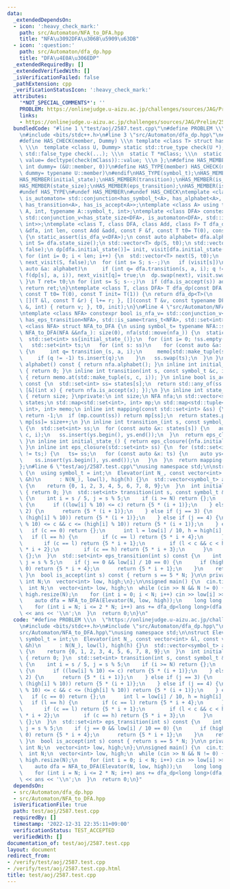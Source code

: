 ```yaml
---
data:
  _extendedDependsOn:
  - icon: ':heavy_check_mark:'
    path: src/Automaton/NFA_to_DFA.hpp
    title: "NFA\u3092DFA\u306B\u5909\u63DB"
  - icon: ':question:'
    path: src/Automaton/dfa_dp.hpp
    title: "DFA\u4E0A\u306EDP"
  _extendedRequiredBy: []
  _extendedVerifiedWith: []
  _isVerificationFailed: false
  _pathExtension: cpp
  _verificationStatusIcon: ':heavy_check_mark:'
  attributes:
    '*NOT_SPECIAL_COMMENTS*': ''
    PROBLEM: https://onlinejudge.u-aizu.ac.jp/challenges/sources/JAG/Prelim/2587
    links:
    - https://onlinejudge.u-aizu.ac.jp/challenges/sources/JAG/Prelim/2587
  bundledCode: "#line 1 \"test/aoj/2587.test.cpp\"\n#define PROBLEM \\\n  \"https://onlinejudge.u-aizu.ac.jp/challenges/sources/JAG/Prelim/2587\"\
    \n#include <bits/stdc++.h>\n#line 3 \"src/Automaton/dfa_dp.hpp\"\n#ifndef HAS_CHECK\n\
    #define HAS_CHECK(member, Dummy) \\\n template <class T> struct has_##member {\
    \ \\\n  template <class U, Dummy> static std::true_type check(U *); \\\n  static\
    \ std::false_type check(...); \\\n  static T *mClass; \\\n  static const bool\
    \ value= decltype(check(mClass))::value; \\\n };\n#define HAS_MEMBER(member) HAS_CHECK(member,\
    \ int dummy= (&U::member, 0))\n#define HAS_TYPE(member) HAS_CHECK(member, class\
    \ dummy= typename U::member)\n#endif\nHAS_TYPE(symbol_t);\nHAS_MEMBER(alphabet);\n\
    HAS_MEMBER(initial_state);\nHAS_MEMBER(transition);\nHAS_MEMBER(is_accept);\n\
    HAS_MEMBER(state_size);\nHAS_MEMBER(eps_transition);\nHAS_MEMBER(is_reject);\n\
    #undef HAS_TYPE\n#undef HAS_MEMBER\n#undef HAS_CHECK\ntemplate <class A> using\
    \ is_automaton= std::conjunction<has_symbol_t<A>, has_alphabet<A>, has_initial_state<A>,\
    \ has_transition<A>, has_is_accept<A>>;\ntemplate <class A> using trans_t= std::invoke_result_t<decltype(&A::transition),\
    \ A, int, typename A::symbol_t, int>;\ntemplate <class DFA> constexpr bool is_dfa_v=\
    \ std::conjunction_v<has_state_size<DFA>, is_automaton<DFA>, std::is_same<trans_t<DFA>,\
    \ int>>;\ntemplate <class T, class DFA, class Add, class F> T dfa_dp(const DFA\
    \ &dfa, int len, const Add &add, const F &f, const T t0= T(0), const T init= T(1))\
    \ {\n static_assert(is_dfa_v<DFA>);\n const auto alphabet= dfa.alphabet();\n const\
    \ int S= dfa.state_size();\n std::vector<T> dp(S, t0);\n std::vector<char> visit(S,\
    \ false);\n dp[dfa.initial_state()]= init, visit[dfa.initial_state()]= true;\n\
    \ for (int i= 0; i < len; i++) {\n  std::vector<T> next(S, t0);\n  std::vector<char>\
    \ next_visit(S, false);\n  for (int s= S; s--;)\n   if (visit[s])\n    for (const\
    \ auto &a: alphabet)\n     if (int q= dfa.transition(s, a, i); q != -1) add(next[q],\
    \ f(dp[s], a, i)), next_visit[q]= true;\n  dp.swap(next), visit.swap(next_visit);\n\
    \ }\n T ret= t0;\n for (int s= S; s--;)\n  if (dfa.is_accept(s)) add(ret, dp[s]);\n\
    \ return ret;\n}\ntemplate <class T, class DFA> T dfa_dp(const DFA &dfa, int len,\
    \ const T t0= T(0), const T init= T(1)) {\n return dfa_dp<T>(\n     dfa, len,\
    \ [](T &l, const T &r) { l+= r; }, [](const T &v, const typename DFA::symbol_t\
    \ &, int) { return v; }, t0, init);\n}\n#line 4 \"src/Automaton/NFA_to_DFA.hpp\"\
    \ntemplate <class NFA> constexpr bool is_nfa_v= std::conjunction_v<is_automaton<NFA>,\
    \ has_eps_transition<NFA>, std::is_same<trans_t<NFA>, std::set<int>>>;\ntemplate\
    \ <class NFA> struct NFA_to_DFA {\n using symbol_t= typename NFA::symbol_t;\n\
    \ NFA_to_DFA(NFA &&nfa_): size(0), nfa(std::move(nfa_)) {\n  static_assert(is_nfa_v<NFA>);\n\
    \  std::set<int> ss{initial_state_()};\n  for (int i= 0; !ss.empty(); i++) {\n\
    \   std::set<int> ts;\n   for (int s: ss)\n    for (const auto &a: alphabet())\
    \ {\n     int q= transition_(s, a, i);\n     memo[std::make_tuple(s, a, i)]= q;\n\
    \     if (q != -1) ts.insert(q);\n    }\n   ss.swap(ts);\n  }\n }\n std::vector<symbol_t>\
    \ alphabet() const { return nfa.alphabet(); }\n inline int initial_state() const\
    \ { return 0; }\n inline int transition(int s, const symbol_t &c, int i) const\
    \ { return memo.at(std::make_tuple(s, c, i)); }\n inline bool is_accept(int s)\
    \ const {\n  std::set<int> ss= states[s];\n  return std::any_of(ss.begin(), ss.end(),\
    \ [&](int x) { return nfa.is_accept(x); });\n }\n inline int state_size() const\
    \ { return size; }\nprivate:\n int size;\n NFA nfa;\n std::vector<std::set<int>>\
    \ states;\n std::map<std::set<int>, int> mp;\n std::map<std::tuple<int, symbol_t,\
    \ int>, int> memo;\n inline int mapping(const std::set<int> &ss) {\n  if (ss.empty())\
    \ return -1;\n  if (mp.count(ss)) return mp[ss];\n  return states.push_back(ss),\
    \ mp[ss]= size++;\n }\n inline int transition_(int s, const symbol_t &c, int i)\
    \ {\n  std::set<int> ss;\n  for (const auto &x: states[s]) {\n   auto ys= nfa.transition(x,\
    \ c, i);\n   ss.insert(ys.begin(), ys.end());\n  }\n  return eps_closure(ss);\n\
    \ }\n inline int initial_state_() { return eps_closure({nfa.initial_state()});\
    \ }\n inline int eps_closure(std::set<int> ss) {\n  for (std::set<int> ts; ss\
    \ != ts;) {\n   ts= ss;\n   for (const auto &x: ts) {\n    auto ys= nfa.eps_transition(x);\n\
    \    ss.insert(ys.begin(), ys.end());\n   }\n  }\n  return mapping(ss);\n }\n\
    };\n#line 6 \"test/aoj/2587.test.cpp\"\nusing namespace std;\n\nstruct Elevator\
    \ {\n  using symbol_t = int;\n  Elevator(int N_, const vector<int> &l, const vector<int>\
    \ &h)\n      : N(N_), low(l), high(h) {}\n  std::vector<symbol_t> alphabet() const\
    \ {\n    return {0, 1, 2, 3, 4, 5, 6, 7, 8, 9};\n  }\n  int initial_state() const\
    \ { return 0; }\n  std::set<int> transition(int s, const symbol_t &c, int) const\
    \ {\n    int i = s / 5, j = s % 5;\n    if (i >= N) return {};\n    if (j == 1)\
    \ {\n      if ((low[i] % 10) <= c) return {5 * (i + 1)};\n    } else if (j ==\
    \ 2) {\n      return {5 * (i + 1)};\n    } else if (j == 3) {\n      if (c <=\
    \ (high[i] % 10)) return {5 * (i + 1)};\n    } else if (j == 4) {\n      if ((low[i]\
    \ % 10) <= c && c <= (high[i] % 10)) return {5 * (i + 1)};\n    } else {\n   \
    \   if (c == 0) return {};\n      int l = low[i] / 10, h = high[i] / 10;\n   \
    \   if (l == h) {\n        if (c == l) return {5 * i + 4};\n      } else {\n \
    \       if (c == l) return {5 * i + 1};\n        if (l < c && c < h) return {5\
    \ * i + 2};\n        if (c == h) return {5 * i + 3};\n      }\n    }\n    return\
    \ {};\n  }\n  std::set<int> eps_transition(int s) const {\n    int i = s / 5,\
    \ j = s % 5;\n    if (j == 0 && low[i] / 10 == 0) {\n      if (high[i] / 10 ==\
    \ 0) return {5 * i + 4};\n      return {5 * i + 1};\n    }\n    return {};\n \
    \ }\n  bool is_accept(int s) const { return s == 5 * N; }\n\n private:\n  const\
    \ int N;\n  vector<int> low, high;\n};\n\nsigned main() {\n  cin.tie(0);\n  ios::sync_with_stdio(false);\n\
    \  int N;\n  vector<int> low, high;\n  while (cin >> N && N != 0) {\n    low.resize(N),\
    \ high.resize(N);\n    for (int i = 0; i < N; i++) cin >> low[i] >> high[i];\n\
    \    auto dfa = NFA_to_DFA(Elevator(N, low, high));\n    long long ans = 0;\n\
    \    for (int i = N; i <= 2 * N; i++) ans += dfa_dp<long long>(dfa, i);\n    cout\
    \ << ans << '\\n';\n  }\n  return 0;\n}\n"
  code: "#define PROBLEM \\\n  \"https://onlinejudge.u-aizu.ac.jp/challenges/sources/JAG/Prelim/2587\"\
    \n#include <bits/stdc++.h>\n#include \"src/Automaton/dfa_dp.hpp\"\n#include \"\
    src/Automaton/NFA_to_DFA.hpp\"\nusing namespace std;\n\nstruct Elevator {\n  using\
    \ symbol_t = int;\n  Elevator(int N_, const vector<int> &l, const vector<int>\
    \ &h)\n      : N(N_), low(l), high(h) {}\n  std::vector<symbol_t> alphabet() const\
    \ {\n    return {0, 1, 2, 3, 4, 5, 6, 7, 8, 9};\n  }\n  int initial_state() const\
    \ { return 0; }\n  std::set<int> transition(int s, const symbol_t &c, int) const\
    \ {\n    int i = s / 5, j = s % 5;\n    if (i >= N) return {};\n    if (j == 1)\
    \ {\n      if ((low[i] % 10) <= c) return {5 * (i + 1)};\n    } else if (j ==\
    \ 2) {\n      return {5 * (i + 1)};\n    } else if (j == 3) {\n      if (c <=\
    \ (high[i] % 10)) return {5 * (i + 1)};\n    } else if (j == 4) {\n      if ((low[i]\
    \ % 10) <= c && c <= (high[i] % 10)) return {5 * (i + 1)};\n    } else {\n   \
    \   if (c == 0) return {};\n      int l = low[i] / 10, h = high[i] / 10;\n   \
    \   if (l == h) {\n        if (c == l) return {5 * i + 4};\n      } else {\n \
    \       if (c == l) return {5 * i + 1};\n        if (l < c && c < h) return {5\
    \ * i + 2};\n        if (c == h) return {5 * i + 3};\n      }\n    }\n    return\
    \ {};\n  }\n  std::set<int> eps_transition(int s) const {\n    int i = s / 5,\
    \ j = s % 5;\n    if (j == 0 && low[i] / 10 == 0) {\n      if (high[i] / 10 ==\
    \ 0) return {5 * i + 4};\n      return {5 * i + 1};\n    }\n    return {};\n \
    \ }\n  bool is_accept(int s) const { return s == 5 * N; }\n\n private:\n  const\
    \ int N;\n  vector<int> low, high;\n};\n\nsigned main() {\n  cin.tie(0);\n  ios::sync_with_stdio(false);\n\
    \  int N;\n  vector<int> low, high;\n  while (cin >> N && N != 0) {\n    low.resize(N),\
    \ high.resize(N);\n    for (int i = 0; i < N; i++) cin >> low[i] >> high[i];\n\
    \    auto dfa = NFA_to_DFA(Elevator(N, low, high));\n    long long ans = 0;\n\
    \    for (int i = N; i <= 2 * N; i++) ans += dfa_dp<long long>(dfa, i);\n    cout\
    \ << ans << '\\n';\n  }\n  return 0;\n}"
  dependsOn:
  - src/Automaton/dfa_dp.hpp
  - src/Automaton/NFA_to_DFA.hpp
  isVerificationFile: true
  path: test/aoj/2587.test.cpp
  requiredBy: []
  timestamp: '2022-12-31 22:35:11+09:00'
  verificationStatus: TEST_ACCEPTED
  verifiedWith: []
documentation_of: test/aoj/2587.test.cpp
layout: document
redirect_from:
- /verify/test/aoj/2587.test.cpp
- /verify/test/aoj/2587.test.cpp.html
title: test/aoj/2587.test.cpp
---
```

